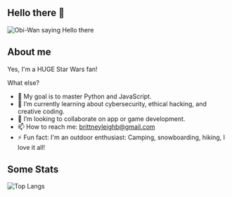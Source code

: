 ## Hello there 👋
![Obi-Wan saying Hello there](https://i.giphy.com/media/v1.Y2lkPTc5MGI3NjExanJ5aHR5ZmxhaDkwMmM5d2swNnA2ODM3YWZ3NGVhbnF4Z285bDluYSZlcD12MV9pbnRlcm5hbF9naWZfYnlfaWQmY3Q9Zw/BjCWlikTDTN4a8EU0b/giphy.gif)
## About me
Yes, I'm a HUGE Star Wars fan!

What else?
- 🔭 My goal is to master Python and JavaScript.
- 🌱 I’m currently learning about cybersecurity, ethical hacking, and creative coding.
- 👯 I’m looking to collaborate on app or game development.
- 📫 How to reach me: brittneyleighb@gmail.com
- ⚡ Fun fact: I'm an outdoor enthusiast: Camping, snowboarding, hiking, I love it all!

## Some Stats
![Top Langs](https://github-readme-stats.vercel.app/api/top-langs/?username=brittneyleighb&theme=catppuccin_mocha)
